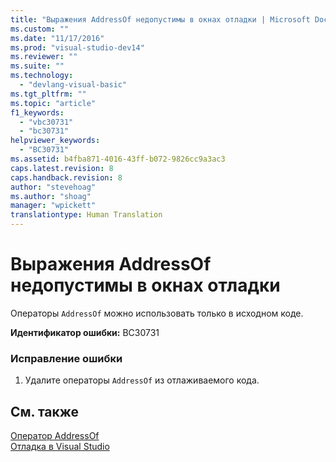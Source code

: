 ```yaml
---
title: "Выражения AddressOf недопустимы в окнах отладки | Microsoft Docs"
ms.custom: ""
ms.date: "11/17/2016"
ms.prod: "visual-studio-dev14"
ms.reviewer: ""
ms.suite: ""
ms.technology: 
  - "devlang-visual-basic"
ms.tgt_pltfrm: ""
ms.topic: "article"
f1_keywords: 
  - "vbc30731"
  - "bc30731"
helpviewer_keywords: 
  - "BC30731"
ms.assetid: b4fba871-4016-43ff-b072-9826cc9a3ac3
caps.latest.revision: 8
caps.handback.revision: 8
author: "stevehoag"
ms.author: "shoag"
manager: "wpickett"
translationtype: Human Translation
---
```

# Выражения AddressOf недопустимы в окнах отладки
Операторы `AddressOf` можно использовать только в исходном коде.  
  
 **Идентификатор ошибки:** BC30731  
  
### Исправление ошибки  
  
1.  Удалите операторы `AddressOf` из отлаживаемого кода.  
  
## См. также  
 [Оператор AddressOf](../../visual-basic/language-reference/operators/addressof-operator.md)   
 [Отладка в Visual Studio](/visual-studio/debugger/debugging-in-visual-studio)